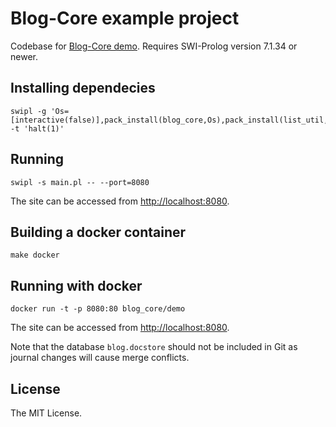 # Blog-Core example project

Codebase for [Blog-Core demo](http://blog-core.net/page/demo). Requires SWI-Prolog version 7.1.34 or newer.

## Installing dependecies

    swipl -g 'Os=[interactive(false)],pack_install(blog_core,Os),pack_install(list_util,Os),halt' -t 'halt(1)'

## Running

    swipl -s main.pl -- --port=8080

The site can be accessed from <http://localhost:8080>.

## Building a docker container

    make docker

## Running with docker

    docker run -t -p 8080:80 blog_core/demo

The site can be accessed from <http://localhost:8080>.

Note that the database `blog.docstore` should not be included in Git as journal
changes will cause merge conflicts.

## License

The MIT License.
